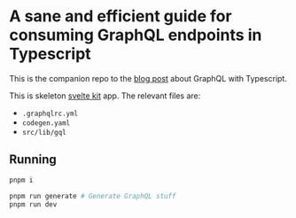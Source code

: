 # A sane and efficient guide for consuming GraphQL endpoints in Typescript

This is the companion repo to the [blog post]() about GraphQL with Typescript.

This is skeleton [svelte kit](https://kit.svelte.dev/) app. The relevant files are:

- `.graphqlrc.yml`
- `codegen.yaml`
- `src/lib/gql`

## Running

```bash
pnpm i

pnpm run generate # Generate GraphQL stuff
pnpm run dev
```
